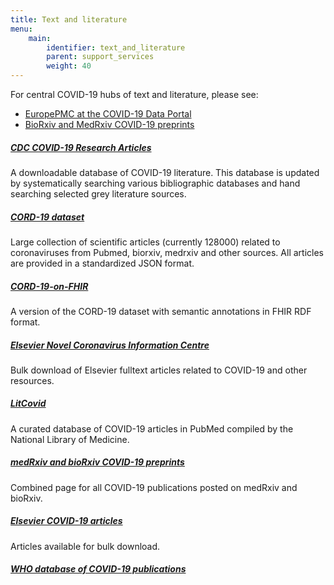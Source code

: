 ```yaml
---
title: Text and literature
menu:
    main:
        identifier: text_and_literature
        parent: support_services
        weight: 40
---
```


For central COVID-19 hubs of text and literature, please see:

* [EuropePMC at the COVID-19 Data Portal](https://www.covid19dataportal.org/literature?db=literature)
* [BioRxiv and MedRxiv COVID-19 preprints](https://connect.medrxiv.org/relate/content/181)

##### [CDC COVID-19 Research Articles](https://www.cdc.gov/library/researchguides/2019novelcoronavirus/researcharticles.html)
A downloadable database of COVID-19 literature.
This database is updated by systematically searching various bibliographic databases and hand searching selected grey literature sources.

##### [CORD-19 dataset](https://pages.semanticscholar.org/coronavirus-research)
Large collection of scientific articles (currently 128000) related to coronaviruses from Pubmed, biorxiv, medrxiv and other sources.
All articles are provided in a standardized JSON format.

##### [CORD-19-on-FHIR](https://github.com/fhircat/CORD-19-on-FHIR)
A version of the CORD-19 dataset with semantic annotations in FHIR RDF format.

##### [Elsevier Novel Coronavirus Information Centre](https://www.elsevier.com/connect/coronavirus-information-center)
Bulk download of Elsevier fulltext articles related to COVID-19 and other resources.

##### [LitCovid](https://www.ncbi.nlm.nih.gov/research/coronavirus/)
A curated database of COVID-19 articles in PubMed compiled by the National Library of Medicine.

##### [medRxiv and bioRxiv COVID-19 preprints](https://connect.medrxiv.org/relate/content/181)
Combined page for all COVID-19 publications posted on medRxiv and bioRxiv.

##### [Elsevier COVID-19 articles](https://www.elsevier.com/connect/coronavirus-information-center)
Articles available for bulk download.

##### [WHO database of COVID-19 publications](https://www.who.int/emergencies/diseases/novel-coronavirus-2019/global-research-on-novel-coronavirus-2019-ncov)
